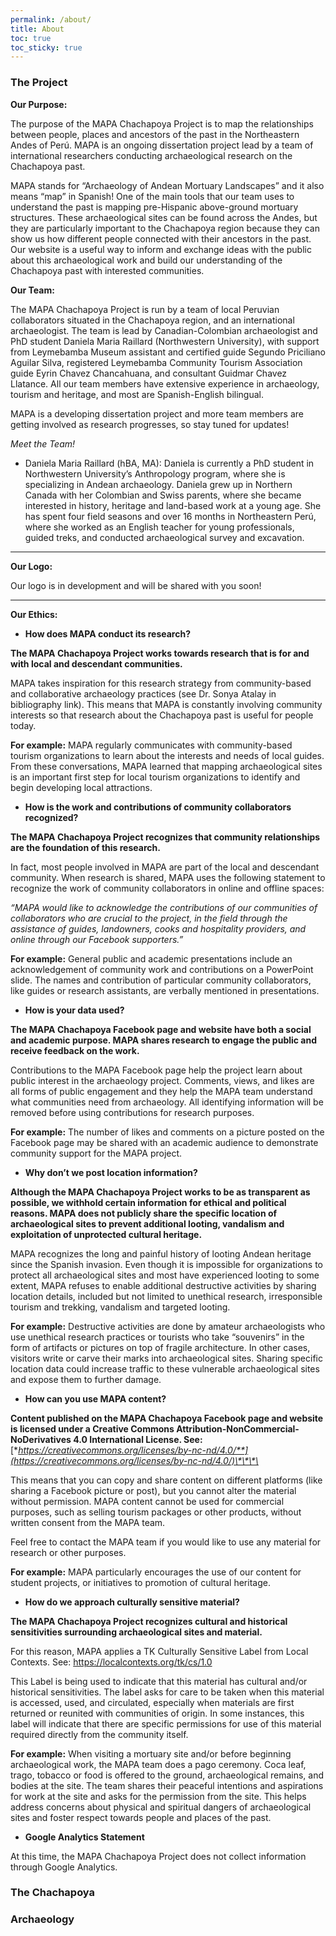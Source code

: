 ```yaml
---
permalink: /about/
title: About
toc: true
toc_sticky: true
---
```

### The Project

**Our Purpose:**

The purpose of the MAPA Chachapoya Project is to map the relationships between people, places and ancestors of the past in the Northeastern Andes of Perú. MAPA is an ongoing dissertation project lead by a team of international researchers conducting archaeological research on the Chachapoya past.

MAPA stands for “Archaeology of Andean Mortuary Landscapes” and it also means “map” in Spanish! One of the main tools that our team uses to understand the past is mapping pre-Hispanic above-ground mortuary structures. These archaeological sites can be found across the Andes, but they are particularly important to the Chachapoya region because they can show us how different people connected with their ancestors in the past. Our website is a useful way to inform and exchange ideas with the public about this archaeological work and build our understanding of the Chachapoya past with interested communities.

**Our Team:**

The MAPA Chachapoya Project is run by a team of local Peruvian collaborators situated in the Chachapoya region, and an international archaeologist. The team is lead by Canadian-Colombian archaeologist and PhD student Daniela Maria Raillard (Northwestern University), with support from Leymebamba Museum assistant and certified guide Segundo Priciliano Aguilar Silva, registered Leymebamba Community Tourism Association guide Eyrin Chavez Chancahuana, and consultant Guidmar Chavez Llatance. All our team members have extensive experience in archaeology, tourism and heritage, and most are Spanish-English bilingual.

MAPA is a developing dissertation project and more team members are getting involved as research progresses, so stay tuned for updates!

_Meet the Team!_

* Daniela Maria Raillard (hBA, MA): Daniela is currently a PhD student in Northwestern University’s Anthropology program, where she is specializing in Andean archaeology. Daniela grew up in Northern Canada with her Colombian and Swiss parents, where she became interested in history, heritage and land-based work at a young age. She has spent four field seasons and over 16 months in Northeastern Perú, where she worked as an English teacher for young professionals, guided treks, and conducted archaeological survey and excavation.  

- - -

**Our Logo:**

Our logo is in development and will be shared with you soon!

- - -

**Our Ethics:**

* **How does MAPA conduct its research?**

**The MAPA Chachapoya Project works towards research that is for and with local and descendant communities.**

MAPA takes inspiration for this research strategy from community-based and collaborative archaeology practices (see Dr. Sonya Atalay in bibliography link). This means that MAPA is constantly involving community interests so that research about the Chachapoya past is useful for people today.

**For example:** MAPA regularly communicates with community-based tourism organizations to learn about the interests and needs of local guides. From these conversations, MAPA learned that mapping archaeological sites is an important first step for local tourism organizations to identify and begin developing local attractions.

* **How is the work and contributions of community collaborators recognized?**

**The MAPA Chachapoya Project recognizes that community relationships are the foundation of this research.**

In fact, most people involved in MAPA are part of the local and descendant community. When research is shared, MAPA uses the following statement to recognize the work of community collaborators in online and offline spaces:

_“MAPA would like to acknowledge the contributions of our communities of collaborators who are crucial to the project, in the field through the assistance of guides, landowners, cooks and hospitality providers, and online through our Facebook supporters.”_

**For example:** General public and academic presentations include an acknowledgement of community work and contributions on a PowerPoint slide. The names and contribution of particular community collaborators, like guides or research assistants, are verbally mentioned in presentations.

* **How is your data used?**

**The MAPA Chachapoya Facebook page and website have both a social and academic purpose. MAPA shares research to engage the public and receive feedback on the work.**

Contributions to the MAPA Facebook page help the project learn about public interest in the archaeology project. Comments, views, and likes are all forms of public engagement and they help the MAPA team understand what communities need from archaeology. All identifying information will be removed before using contributions for research purposes.

**For example:** The number of likes and comments on a picture posted on the Facebook page may be shared with an academic audience to demonstrate community support for the MAPA project.

* **Why don’t we post location information?**

**Although the MAPA Chachapoya Project works to be as transparent as possible, we withhold certain information for ethical and political reasons. MAPA does not publicly share the specific location of archaeological sites to prevent additional looting, vandalism and exploitation of unprotected cultural heritage.**

MAPA recognizes the long and painful history of looting Andean heritage since the Spanish invasion. Even though it is impossible for organizations to protect all archaeological sites and most have experienced looting to some extent, MAPA refuses to enable additional destructive activities by sharing location details, included but not limited to unethical research, irresponsible tourism and trekking, vandalism and targeted looting.

**For example:** Destructive activities are done by amateur archaeologists who use unethical research practices or tourists who take “souvenirs” in the form of artifacts or pictures on top of fragile architecture. In other cases, visitors write or carve their marks into archaeological sites. Sharing specific location data could increase traffic to these vulnerable archaeological sites and expose them to further damage.

* **How can you use MAPA content?**

**Content published on the MAPA Chachapoya Facebook page and website is licensed under a Creative Commons Attribution-NonCommercial-NoDerivatives 4.0 International License. See:**
[**https://creativecommons.org/licenses/by-nc-nd/4.0/**](https://creativecommons.org/licenses/by-nc-nd/4.0/)\*\*\*\*

This means that you can copy and share content on different platforms (like sharing a Facebook picture or post), but you cannot alter the material without permission. MAPA content cannot be used for commercial purposes, such as selling tourism packages or other products, without written consent from the MAPA team.

Feel free to contact the MAPA team if you would like to use any material for research or other purposes.

**For example:** MAPA particularly encourages the use of our content for student projects, or initiatives to promotion of cultural heritage.

* **How do we approach culturally sensitive material?**

**The MAPA Chachapoya Project recognizes cultural and historical sensitivities surrounding archaeological sites and material.**

For this reason, MAPA applies a TK Culturally Sensitive Label from Local Contexts. See: <https://localcontexts.org/tk/cs/1.0>

This Label is being used to indicate that this material has cultural and/or historical sensitivities. The label asks for care to be taken when this material is accessed, used, and circulated, especially when materials are first returned or reunited with communities of origin. In some instances, this label will indicate that there are specific permissions for use of this material required directly from the community itself.

**For example:** When visiting a mortuary site and/or before beginning archaeological work, the MAPA team does a pago ceremony. Coca leaf, trago, tobacco or food is offered to the ground, archaeological remains, and bodies at the site. The team shares their peaceful intentions and aspirations for work at the site and asks for the permission from the site. This helps address concerns about physical and spiritual dangers of archaeological sites and foster respect towards people and places of the past.  

* **Google Analytics Statement**

At this time, the MAPA Chachapoya Project does not collect information through Google Analytics.

### The Chachapoya

### Archaeology
